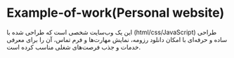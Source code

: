 # Example-of-work(Personal website)
این یک وب‌سایت شخصی است که طراحی شده با (html/css/JavaScript) طراحی ساده و حرفه‌ای با امکان دانلود رزومه، نمایش مهارت‌ها و فرم تماس، آن را برای معرفی خدمات و جذب فرصت‌های شغلی مناسب کرده است.
